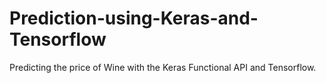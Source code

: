 # Prediction-using-Keras-and-Tensorflow
Predicting the price of Wine with the Keras Functional API and Tensorflow.

